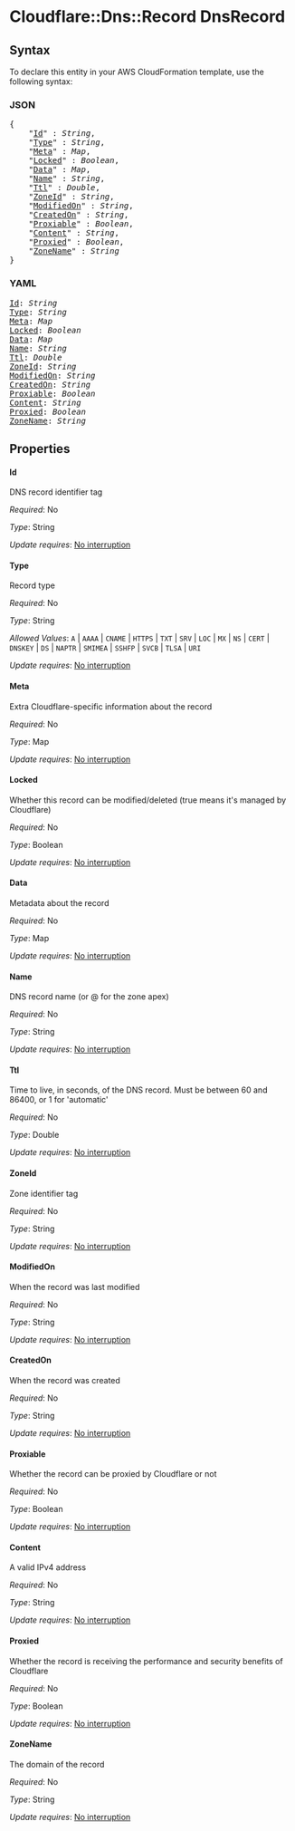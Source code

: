 # Cloudflare::Dns::Record DnsRecord

## Syntax

To declare this entity in your AWS CloudFormation template, use the following syntax:

### JSON

<pre>
{
    "<a href="#id" title="Id">Id</a>" : <i>String</i>,
    "<a href="#type" title="Type">Type</a>" : <i>String</i>,
    "<a href="#meta" title="Meta">Meta</a>" : <i>Map</i>,
    "<a href="#locked" title="Locked">Locked</a>" : <i>Boolean</i>,
    "<a href="#data" title="Data">Data</a>" : <i>Map</i>,
    "<a href="#name" title="Name">Name</a>" : <i>String</i>,
    "<a href="#ttl" title="Ttl">Ttl</a>" : <i>Double</i>,
    "<a href="#zoneid" title="ZoneId">ZoneId</a>" : <i>String</i>,
    "<a href="#modifiedon" title="ModifiedOn">ModifiedOn</a>" : <i>String</i>,
    "<a href="#createdon" title="CreatedOn">CreatedOn</a>" : <i>String</i>,
    "<a href="#proxiable" title="Proxiable">Proxiable</a>" : <i>Boolean</i>,
    "<a href="#content" title="Content">Content</a>" : <i>String</i>,
    "<a href="#proxied" title="Proxied">Proxied</a>" : <i>Boolean</i>,
    "<a href="#zonename" title="ZoneName">ZoneName</a>" : <i>String</i>
}
</pre>

### YAML

<pre>
<a href="#id" title="Id">Id</a>: <i>String</i>
<a href="#type" title="Type">Type</a>: <i>String</i>
<a href="#meta" title="Meta">Meta</a>: <i>Map</i>
<a href="#locked" title="Locked">Locked</a>: <i>Boolean</i>
<a href="#data" title="Data">Data</a>: <i>Map</i>
<a href="#name" title="Name">Name</a>: <i>String</i>
<a href="#ttl" title="Ttl">Ttl</a>: <i>Double</i>
<a href="#zoneid" title="ZoneId">ZoneId</a>: <i>String</i>
<a href="#modifiedon" title="ModifiedOn">ModifiedOn</a>: <i>String</i>
<a href="#createdon" title="CreatedOn">CreatedOn</a>: <i>String</i>
<a href="#proxiable" title="Proxiable">Proxiable</a>: <i>Boolean</i>
<a href="#content" title="Content">Content</a>: <i>String</i>
<a href="#proxied" title="Proxied">Proxied</a>: <i>Boolean</i>
<a href="#zonename" title="ZoneName">ZoneName</a>: <i>String</i>
</pre>

## Properties

#### Id

DNS record identifier tag

_Required_: No

_Type_: String

_Update requires_: [No interruption](https://docs.aws.amazon.com/AWSCloudFormation/latest/UserGuide/using-cfn-updating-stacks-update-behaviors.html#update-no-interrupt)

#### Type

Record type

_Required_: No

_Type_: String

_Allowed Values_: <code>A</code> | <code>AAAA</code> | <code>CNAME</code> | <code>HTTPS</code> | <code>TXT</code> | <code>SRV</code> | <code>LOC</code> | <code>MX</code> | <code>NS</code> | <code>CERT</code> | <code>DNSKEY</code> | <code>DS</code> | <code>NAPTR</code> | <code>SMIMEA</code> | <code>SSHFP</code> | <code>SVCB</code> | <code>TLSA</code> | <code>URI</code>

_Update requires_: [No interruption](https://docs.aws.amazon.com/AWSCloudFormation/latest/UserGuide/using-cfn-updating-stacks-update-behaviors.html#update-no-interrupt)

#### Meta

Extra Cloudflare-specific information about the record

_Required_: No

_Type_: Map

_Update requires_: [No interruption](https://docs.aws.amazon.com/AWSCloudFormation/latest/UserGuide/using-cfn-updating-stacks-update-behaviors.html#update-no-interrupt)

#### Locked

Whether this record can be modified/deleted (true means it's managed by Cloudflare)

_Required_: No

_Type_: Boolean

_Update requires_: [No interruption](https://docs.aws.amazon.com/AWSCloudFormation/latest/UserGuide/using-cfn-updating-stacks-update-behaviors.html#update-no-interrupt)

#### Data

Metadata about the record

_Required_: No

_Type_: Map

_Update requires_: [No interruption](https://docs.aws.amazon.com/AWSCloudFormation/latest/UserGuide/using-cfn-updating-stacks-update-behaviors.html#update-no-interrupt)

#### Name

DNS record name (or @ for the zone apex)

_Required_: No

_Type_: String

_Update requires_: [No interruption](https://docs.aws.amazon.com/AWSCloudFormation/latest/UserGuide/using-cfn-updating-stacks-update-behaviors.html#update-no-interrupt)

#### Ttl

Time to live, in seconds, of the DNS record. Must be between 60 and 86400, or 1 for 'automatic'

_Required_: No

_Type_: Double

_Update requires_: [No interruption](https://docs.aws.amazon.com/AWSCloudFormation/latest/UserGuide/using-cfn-updating-stacks-update-behaviors.html#update-no-interrupt)

#### ZoneId

Zone identifier tag

_Required_: No

_Type_: String

_Update requires_: [No interruption](https://docs.aws.amazon.com/AWSCloudFormation/latest/UserGuide/using-cfn-updating-stacks-update-behaviors.html#update-no-interrupt)

#### ModifiedOn

When the record was last modified

_Required_: No

_Type_: String

_Update requires_: [No interruption](https://docs.aws.amazon.com/AWSCloudFormation/latest/UserGuide/using-cfn-updating-stacks-update-behaviors.html#update-no-interrupt)

#### CreatedOn

When the record was created

_Required_: No

_Type_: String

_Update requires_: [No interruption](https://docs.aws.amazon.com/AWSCloudFormation/latest/UserGuide/using-cfn-updating-stacks-update-behaviors.html#update-no-interrupt)

#### Proxiable

Whether the record can be proxied by Cloudflare or not

_Required_: No

_Type_: Boolean

_Update requires_: [No interruption](https://docs.aws.amazon.com/AWSCloudFormation/latest/UserGuide/using-cfn-updating-stacks-update-behaviors.html#update-no-interrupt)

#### Content

A valid IPv4 address

_Required_: No

_Type_: String

_Update requires_: [No interruption](https://docs.aws.amazon.com/AWSCloudFormation/latest/UserGuide/using-cfn-updating-stacks-update-behaviors.html#update-no-interrupt)

#### Proxied

Whether the record is receiving the performance and security benefits of Cloudflare

_Required_: No

_Type_: Boolean

_Update requires_: [No interruption](https://docs.aws.amazon.com/AWSCloudFormation/latest/UserGuide/using-cfn-updating-stacks-update-behaviors.html#update-no-interrupt)

#### ZoneName

The domain of the record

_Required_: No

_Type_: String

_Update requires_: [No interruption](https://docs.aws.amazon.com/AWSCloudFormation/latest/UserGuide/using-cfn-updating-stacks-update-behaviors.html#update-no-interrupt)

